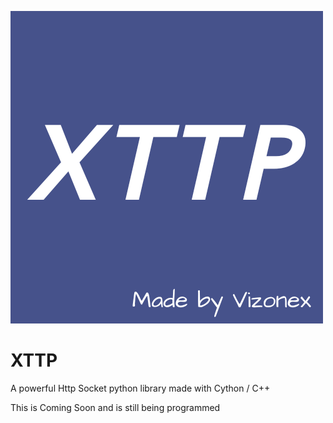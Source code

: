 ![alt-text](https://github.com/Vizonex/XTTP/blob/main/XTTP.png)
# XTTP
A powerful Http Socket python library made with Cython / C++ 

This is Coming Soon and is still being programmed 

